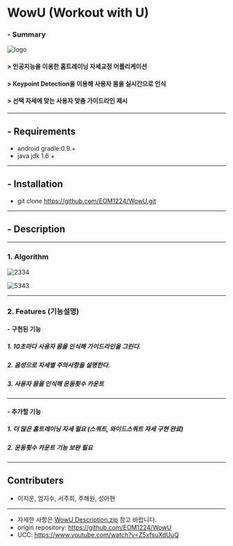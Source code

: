 # WowU (Workout with U)

### - Summary
![logo](https://user-images.githubusercontent.com/45230079/68108278-b7456b00-ff2a-11e9-931a-d9d0cb9ca14f.png)

#### > 인공지능을 이용한 홈트레이닝 자세교정 어플리케이션
#### > Keypoint Detection을 이용해 사용자 몸을 실시간으로 인식
#### > 선택 자세에 맞는 사용자 맞춤 가이드라인 제시


----

## - Requirements
- android gradle:0.9.+
- java jdk 1.6 +

----

## - Installation
- git clone https://github.com/EOM1224/WowU.git 



----
## - Description

----
### 1. Algorithm

![2334](https://user-images.githubusercontent.com/45230079/68169474-ae4aad00-ffaf-11e9-8008-2f7393daa683.PNG)

![5343](https://user-images.githubusercontent.com/45230079/68169487-bc98c900-ffaf-11e9-8922-897e69b0c77a.PNG)



----

### 2. Features (기능설명)

#### - 구현된 기능
##### 1. 10초마다 사용자 몸을 인식해 **가이드라인**을 그린다. 
##### 2.  **음성으로** 자세별 주의사항을 설명한다. 
##### 3.  사용자 몸을 인식해 **운동횟수**  **카운트**


----


#### - 추가할 기능
##### 1. 더 많은 홈트레이닝 자세 필요 (스쿼트, 와이드스쿼트 자세 구현 완료)
##### 2. 운동횟수 카운트 기능 보완 필요




----

## Contributers
- 이지운, 엄지수, 서주희, 주해원, 성아현
----
- 자세한 사항은 [WowU Description.zip](https://github.com/wldnswldnswl/MyProject/files/3806746/WowU.Description.zip) 참고 바랍니다.
- origin repository: https://github.com/EOM1224/WowU
- UCC: https://www.youtube.com/watch?v=Z5xfsuXdUuQ


